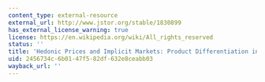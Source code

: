 ```yaml
---
content_type: external-resource
external_url: http://www.jstor.org/stable/1830899
has_external_license_warning: true
license: https://en.wikipedia.org/wiki/All_rights_reserved
status: ''
title: 'Hedonic Prices and Implicit Markets: Product Differentiation in Pure Competition'
uid: 2456734c-6b01-47f5-82df-632e8ceabb03
wayback_url: ''
---
```

